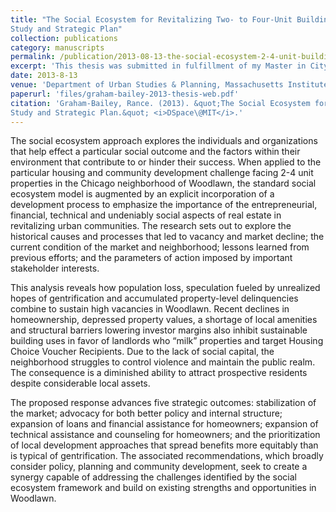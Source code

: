 ```yaml
---
title: "The Social Ecosystem for Revitalizing Two- to Four-Unit Buildings in Woodlawn: A Case
Study and Strategic Plan"
collection: publications
category: manuscripts
permalink: /publication/2013-08-13-the-social-ecosystem-2-4-unit-buildings.md
excerpt: 'This thesis was submitted in fulfillment of my Master in City Planning at MIT DUSP. It applies a social ecosystem framework to the planning and preservation of 2-4 unit buildings in Chicago's Southside neighborhood of Woodlawn.'
date: 2013-8-13
venue: 'Department of Urban Studies & Planning, Massachusetts Institute of Technology'
paperurl: 'files/graham-bailey-2013-thesis-web.pdf'
citation: 'Graham-Bailey, Rance. (2013). &quot;The Social Ecosystem for Revitalizing Two- to Four-Unit Buildings in Woodlawn: A Case
Study and Strategic Plan.&quot; <i>DSpace\@MIT</i>.'
---
```


The social ecosystem approach explores the individuals and organizations that help effect a
particular social outcome and the factors within their environment that contribute to or hinder their
success. When applied to the particular housing and community development challenge facing 2-4
unit properties in the Chicago neighborhood of Woodlawn, the standard social ecosystem model is
augmented by an explicit incorporation of a development process to emphasize the importance of
the entrepreneurial, financial, technical and undeniably social aspects of real estate in revitalizing
urban communities. The research sets out to explore the historical causes and processes that led to
vacancy and market decline; the current condition of the market and neighborhood; lessons learned
from previous efforts; and the parameters of action imposed by important stakeholder interests.

This analysis reveals how population loss, speculation fueled by unrealized hopes of gentrification
and accumulated property-level delinquencies combine to sustain high vacancies in Woodlawn.
Recent declines in homeownership, depressed property values, a shortage of local amenities and
structural barriers lowering investor margins also inhibit sustainable building uses in favor of
landlords who “milk” properties and target Housing Choice Voucher Recipients. Due to the lack of
social capital, the neighborhood struggles to control violence and maintain the public realm. The
consequence is a diminished ability to attract prospective residents despite considerable local assets.

The proposed response advances five strategic outcomes: stabilization of the market; advocacy for
both better policy and internal structure; expansion of loans and financial assistance for
homeowners; expansion of technical assistance and counseling for homeowners; and the
prioritization of local development approaches that spread benefits more equitably than is typical of
gentrification. The associated recommendations, which broadly consider policy, planning and
community development, seek to create a synergy capable of addressing the challenges identified by
the social ecosystem framework and build on existing strengths and opportunities in Woodlawn.